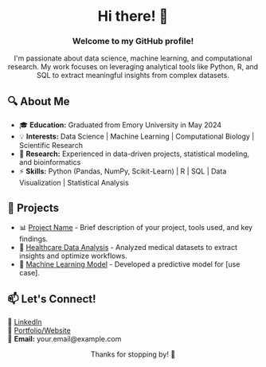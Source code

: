 <h1 align="center">Hi there! 👋</h1>
<h3 align="center">Welcome to my GitHub profile!</h3>

<p align="center">
I'm passionate about data science, machine learning, and computational research. My work focuses on leveraging analytical tools like Python, R, and SQL to extract meaningful insights from complex datasets.
</p>

<h2>🔍 About Me</h2>

<ul>
  <li>🎓 <strong>Education:</strong> Graduated from Emory University in May 2024</li>
  <li>💡 <strong>Interests:</strong> Data Science | Machine Learning | Computational Biology | Scientific Research</li>
  <li>🔬 <strong>Research:</strong> Experienced in data-driven projects, statistical modeling, and bioinformatics</li>
  <li>⚡ <strong>Skills:</strong> Python (Pandas, NumPy, Scikit-Learn) | R | SQL | Data Visualization | Statistical Analysis</li>
</ul>

<h2>🚀 Projects</h2>

<ul>
  <li>📊 <a href="#">Project Name</a> - Brief description of your project, tools used, and key findings.</li>
  <li>🏥 <a href="#">Healthcare Data Analysis</a> - Analyzed medical datasets to extract insights and optimize workflows.</li>
  <li>🧠 <a href="#">Machine Learning Model</a> - Developed a predictive model for [use case].</li>
</ul>

<h2>📫 Let's Connect!</h2>

<p>
  🔗 <a href="#">LinkedIn</a> <br>
  📝 <a href="#">Portfolio/Website</a> <br>
  📧 <strong>Email:</strong> your.email@example.com
</p>

<p align="center">Thanks for stopping by! 🚀</p>
